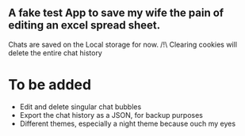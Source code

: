 ## A fake test App to save my wife the pain of editing an excel spread sheet.

Chats are saved on the Local storage for now. /!\ Clearing cookies will delete the entire chat history


# To be added
  - Edit and delete singular chat bubbles
  - Export the chat history as a JSON, for backup purposes
  - Different themes, especially a night theme because ouch my eyes

